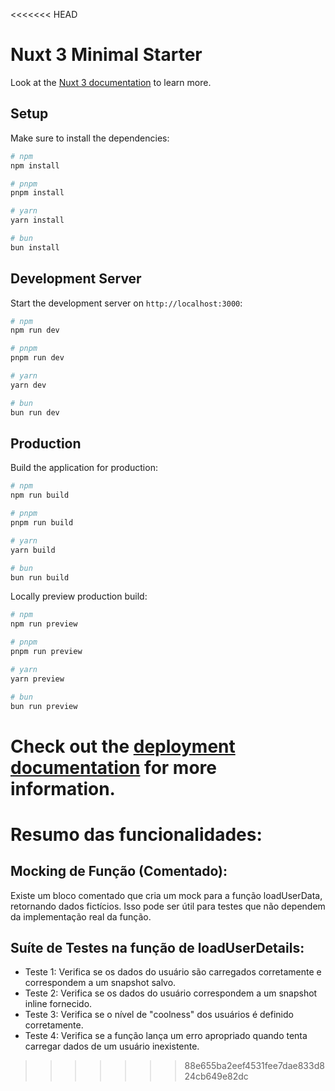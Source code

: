 <<<<<<< HEAD
# Nuxt 3 Minimal Starter

Look at the [Nuxt 3 documentation](https://nuxt.com/docs/getting-started/introduction) to learn more.

## Setup

Make sure to install the dependencies:

```bash
# npm
npm install

# pnpm
pnpm install

# yarn
yarn install

# bun
bun install
```

## Development Server

Start the development server on `http://localhost:3000`:

```bash
# npm
npm run dev

# pnpm
pnpm run dev

# yarn
yarn dev

# bun
bun run dev
```

## Production

Build the application for production:

```bash
# npm
npm run build

# pnpm
pnpm run build

# yarn
yarn build

# bun
bun run build
```

Locally preview production build:

```bash
# npm
npm run preview

# pnpm
pnpm run preview

# yarn
yarn preview

# bun
bun run preview
```

Check out the [deployment documentation](https://nuxt.com/docs/getting-started/deployment) for more information.
=======
<h1>Resumo das funcionalidades:</h1>

<h2>Mocking de Função (Comentado):</h2>
<p>Existe um bloco comentado que cria um mock para a função loadUserData, retornando dados fictícios. Isso pode ser útil para testes que não dependem da implementação real da função.</p>


<h2>Suíte de Testes na função de loadUserDetails:</h2>

<ul>
  <li>Teste 1: Verifica se os dados do usuário são carregados corretamente e correspondem a um snapshot salvo.</li>
  <li>Teste 2: Verifica se os dados do usuário correspondem a um snapshot inline fornecido.</li>
  <li>Teste 3: Verifica se o nível de "coolness" dos usuários é definido corretamente.</li>
  <li>Teste 4: Verifica se a função lança um erro apropriado quando tenta carregar dados de um usuário inexistente.</li>
</ul>

>>>>>>> 88e655ba2eef4531fee7dae833d824cb649e82dc
